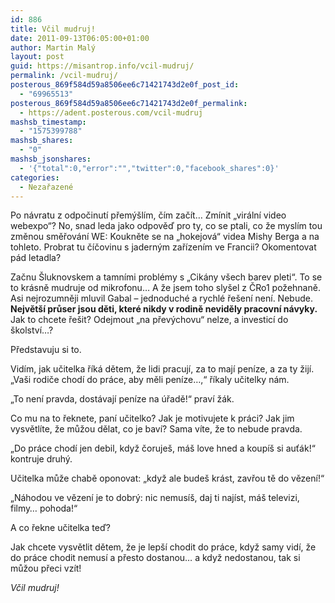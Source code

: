 ```yaml
---
id: 886
title: Včil mudruj!
date: 2011-09-13T06:05:00+01:00
author: Martin Malý
layout: post
guid: https://misantrop.info/vcil-mudruj/
permalink: /vcil-mudruj/
posterous_869f584d59a8506ee6c71421743d2e0f_post_id:
  - "69965513"
posterous_869f584d59a8506ee6c71421743d2e0f_permalink:
  - https://adent.posterous.com/vcil-mudruj
mashsb_timestamp:
  - "1575399788"
mashsb_shares:
  - "0"
mashsb_jsonshares:
  - '{"total":0,"error":"","twitter":0,"facebook_shares":0}'
categories:
  - Nezařazené
---
```

Po návratu z odpočinutí přemýšlím, čím začít&#8230; Zmínit &#8222;virální video webexpo&#8220;? No, snad leda jako odpověď pro ty, co se ptali, co že myslím tou změnou směřování WE: Koukněte se na &#8222;hokejová&#8220; videa Mishy Berga a na tohleto. Probrat tu číčovinu s jaderným zařízením ve Francii? Okomentovat pád letadla?

Začnu Šluknovskem a tamními problémy s &#8222;Cikány všech barev pleti&#8220;. To se to krásně mudruje od mikrofonu&#8230; A že jsem toho slyšel z ČRo1 požehnaně. Asi nejrozumněji mluvil Gabal &#8211; jednoduché a rychlé řešení není. Nebude. **Největší průser jsou děti, které nikdy v rodině neviděly pracovní návyky.** Jak to chcete řešit? Odejmout &#8222;na převýchovu&#8220; nelze, a investicí do školství&#8230;?

Představuju si to.

Vidím, jak učitelka říká dětem, že lidi pracují, za to mají peníze, a za ty žijí. &#8222;Vaši rodiče chodí do práce, aby měli peníze&#8230;,&#8220; říkaly učitelky nám.

&#8222;To není pravda, dostávají peníze na úřadě!&#8220; praví žák.

Co mu na to řeknete, paní učitelko? Jak je motivujete k práci? Jak jim vysvětlíte, že můžou dělat, co je baví? Sama víte, že to nebude pravda.

&#8222;Do práce chodí jen debil, když čoruješ, máš love hned a koupíš si auťák!&#8220; kontruje druhý.

Učitelka může chabě oponovat: &#8222;když ale budeš krást, zavřou tě do vězení!&#8220;

&#8222;Náhodou ve vězení je to dobrý: nic nemusíš, daj ti najíst, máš televizi, filmy&#8230; pohoda!&#8220;

A co řekne učitelka teď?

Jak chcete vysvětlit dětem, že je lepší chodit do práce, když samy vidí, že do práce chodit nemusí a přesto dostanou&#8230; a když nedostanou, tak si můžou přeci vzít!

_Včil mudruj!_